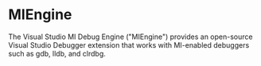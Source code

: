 # MIEngine
The Visual Studio MI Debug Engine ("MIEngine") provides an open-source Visual Studio Debugger extension that works with MI-enabled debuggers such as gdb, lldb, and clrdbg. 
